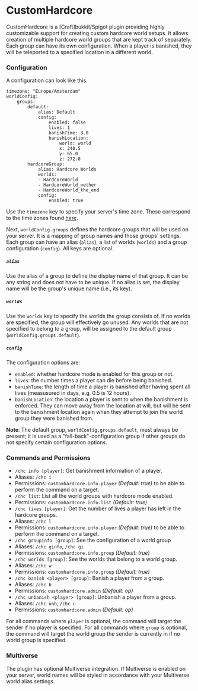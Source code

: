 # CustomHardcore
CustomHardcore is a [Craft]bukkit/Spigot plugin providing highly customizable support for creating custom hardcore world setups. It allows creation of multiple hardcore world groups that are kept track of separately. Each group can have its own configuration. When a player is banished, they will be teleported to a specified location in a different world.

### Configuration
A configuration can look like this.
```
timezone: "Europe/Amsterdam"
worldConfig:
    groups:
        default:
            alias: Default
            config:
                enabled: false
                lives: 1
                banishTime: 3.0
                banishLocation:
                    world: world
                    x: 240.5
                    y: 65.0
                    z: 272.0
        hardcoreGroup:
            alias: Hardcore Worlds
            worlds:
            - HardcoreWorld
            - HardcoreWorld_nether
            - HardcoreWorld_the_end
            config:
                enabled: true
```

Use the `timezone` key to specify your server's time zone. These correspond to the time zones found [here](http://en.wikipedia.org/wiki/List_of_tz_database_time_zones).

Next, `worldConfig.groups` defines the hardcore groups that will be used on your server. It is a mapping of group names and those groups' settings. Each group can have an alias (`alias`), a list of worlds (`worlds`) and a group configuration (`config`). All keys are optional.

##### `alias`
Use the alias of a group to define the display name of that group. It can be any string and does not have to be unique. If no alias is set, the display name will be the group's unique name (i.e., its key).

##### `worlds`
Use the `worlds` key to specify the worlds the group consists of. If no worlds are specified, the group will effectively go unused. Any worlds that are not specified to belong to a group, will be assigned to the default group (`worldConfig.groups.default`).

##### `config`
The configuration options are: 
- `enabled`: whether hardcore mode is enabled for this group or not.
- `lives`: the number times a player can die before being banished.
- `banishTime`: the length of time a player is banished after having spent all lives (measusured in days, e.g. 0.5 is 12 hours).
- `banishLocation`: the location a player is sent to when the banishment is enforced. They can move away from the location at will, but will be sent to the banishment location again when they attempt to join the world group they were banished from.

__Note__: The default group, `worldConfig.groups.default`, must always be present; it is used as a "fall-back"-configuration group if other groups do not specify certain configuration options.

### Commands and Permissions
- `/chc info [player]`: Get banishment information of a player.
 - Aliases: `/chc i`
 - Permissions: `customhardcore.info.player` _(Default: true)_ to be able to perform the command on a target.
- `/chc list`: List all the world groups with hardcore mode enabled.
 - Permissions: `customhardcore.info.list` _(Default: true)_
- `/chc lives [player]`: Get the number of lives a player has left in the hardcore groups.
 - Aliases: `/chc l`
 - Permissions: `customhardcore.info.player` _(Default: true)_ to be able to perform the command on a target.
- `/chc groupinfo [group]`: See the configuration of a world group
 - Aliases: `/chc ginfo`, `/chc gi`
 - Permissions: `customhardcore.info.group` _(Default: true)_
- `/chc worlds [group]`: See the worlds that belong to a world group.
 - Aliases: `/chc w`
 - Permissions: `customhardcore.info.group` _(Default: true)_
- `/chc banish <player> [group]`: Banish a player from a group.
 - Aliases: `/chc b`
 - Permissions: `customhardcore.admin` _(Default: op)_
- `/chc unbanish <player> [group]`: Unbanish a player from a group.
 - Aliases: `/chc unb`, `/chc u`
 - Permissions: `customhardcore.admin` _(Default: op)_

For all commands where `player` is optional, the command will target the sender if no player is specified. For all commands where `group` is optional, the command will target the world group the sender is currently in if no world group is specified.

### Multiverse
The plugin has optional Multiverse integration. If Multiverse is enabled on your server, world names will be styled in accordance with your Multiverse world alias settings.
